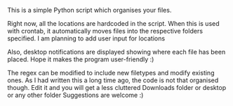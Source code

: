 This is a simple Python script which organises your files.

Right now, all the locations are hardcoded in the script. When this is used with crontab, it automatically moves files into the respective folders specified.
I am planning to add user input for locations

Also, desktop notifications are displayed showing where each file has been placed.
Hope it makes the program user-friendly :)

The regex can be modified to include new filetypes and modify existing ones.
As I had written this a long time ago, the code is not that organised though.
Edit it and you will get a less cluttered Downloads folder or desktop or any other folder
Suggestions are welcome :)
